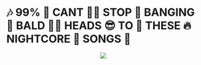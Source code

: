 
# 🎶 99% 💯 CANT 🙅‍♀️ STOP 🛑 BANGING 🔨 BALD 👨‍🦲 HEADS 😎 TO 🗾 THESE 🔥 NIGHTCORE 🎅 SONGS  🤘

<p align="center">
  <img src="https://media.discordapp.net/attachments/615075756434915349/966842048273592360/unknown.png" />
</p>
